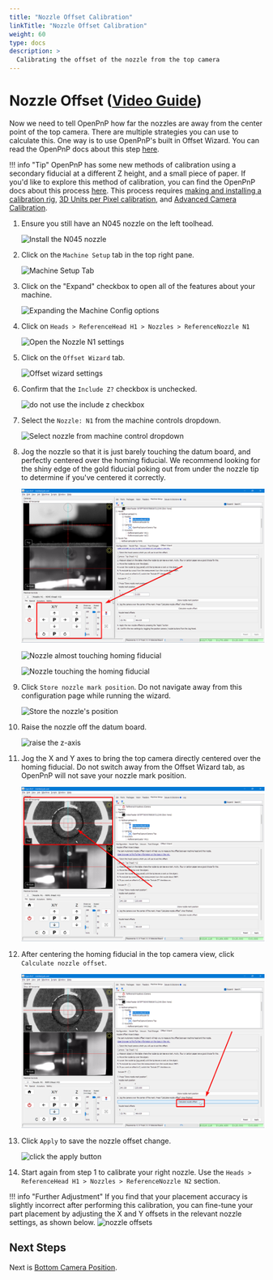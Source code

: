 ```yaml
---
title: "Nozzle Offset Calibration"
linkTitle: "Nozzle Offset Calibration"
weight: 60
type: docs
description: >
  Calibrating the offset of the nozzle from the top camera
---
```

# Nozzle Offset ([Video Guide](https://youtu.be/h3mtEQfGMlM?si=wUI5YeJmyOG8ii4G&t=1375))

Now we need to tell OpenPnP how far the nozzles are away from the center point of the top camera. There are multiple strategies you can use to calculate this. One way is to use OpenPnP's built in Offset Wizard. You can read the OpenPnP docs about this step [here](https://github.com/openpnp/openpnp/wiki/Setup-and-Calibration_Nozzle-Setup).

!!! info "Tip"
    OpenPnP has some new methods of calibration using a secondary fiducial at a different Z height, and a small piece of paper. If you'd like to explore this method of calibration, you can find the OpenPnP docs about this process [here](https://github.com/openpnp/openpnp/wiki/Calibration-Solutions#calibrating-precision-camera-to-nozzle-offsets). This process requires [making and installing a calibration rig](https://github.com/openpnp/openpnp/wiki/Vision-Solutions#calibration-rig), [3D Units per Pixel calibration](https://github.com/openpnp/openpnp/wiki/3D-Units-per-Pixel), and [Advanced Camera Calibration](https://github.com/openpnp/openpnp/wiki/Advanced-Camera-Calibration).

1. Ensure you still have an N045 nozzle on the left toolhead.
  
    ![Install the N045 nozzle](images/N045-nozzle-installed.png)

1. Click on the `Machine Setup` tab in the top right pane.
  
    ![Machine Setup Tab](images/Machine-Setup-Tab-3.png)

1. Click on the "Expand" checkbox to open all of the features about your machine.
  
    ![Expanding the Machine Config options](images/Expand-Checkbox-3.png)

1. Click on `Heads > ReferenceHead H1 > Nozzles > ReferenceNozzle N1`
  
    ![Open the Nozzle N1 settings](images/select-nozzle-N1.png)

1. Click on the `Offset Wizard` tab.
  
    ![Offset wizard settings](images/offset-wizard-n1.png)
  
1. Confirm that the `Include Z?` checkbox is unchecked.
  
    ![do not use the include z checkbox](images/include-z-unchecked-n1.png)

2. Select the `Nozzle: N1` from the machine controls dropdown.
  
    ![Select nozzle from machine control dropdown](images/select-n1-machine-control.png)

3. Jog the nozzle so that it is just barely touching the datum board, and perfectly centered over the homing fiducial. We recommend looking for the shiny edge of the gold fiducial poking out from under the nozzle tip to determine if you've centered it correctly.
  
    ![Jog controls](images/jog-controls-nozzle-offset.png)
  
    ![Nozzle almost touching homing fiducial](images/PXL_20220519_181926227.jpg)
  
    ![Nozzle touching the homing fiducial](images/PXL_20220519_181952658.jpg)

4.  Click `Store nozzle mark position`. Do not navigate away from this configuration page while running the wizard.
  
    ![Store the nozzle's position](images/store-nozzle-position.png)

5.  Raise the nozzle off the datum board.
  
    ![raise the z-axis](images/z-axis-jog.png)

6.  Jog the X and Y axes to bring the top camera directly centered over the homing fiducial. Do not switch away from the Offset Wizard tab, as OpenPnP will not save your nozzle mark position.
  
    ![bring the top camera over the homing fiducial](images/jog-xy-nozzle-offset.png)

7.  After centering the homing fiducial in the top camera view, click `Calculate nozzle offset`.
  
    ![calculate the nozzle offset](images/calculate-nozzle-offset.png)

8.  Click `Apply` to save the nozzle offset change.
  
    ![click the apply button](images/apply-nozzle-offset.png)

9.  Start again from step 1 to calibrate your right nozzle. Use the `Heads > ReferenceHead H1 > Nozzles > ReferenceNozzle N2` section.

!!! info "Further Adjustment"
    If you find that your placement accuracy is slightly incorrect after performing this calibration, you can fine-tune your part placement by adjusting the X and Y offsets in the relevant nozzle settings, as shown below.
    ![nozzle offsets](images/manually-adjust-nozzle-offset.png)

## Next Steps

Next is [Bottom Camera Position](../7-bottom-camera-position/index.md).
